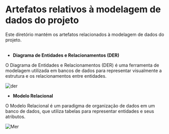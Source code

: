 # Artefatos relativos à modelagem de dados do projeto

Este diretório mantém os artefatos relacionados à modelagem de dados do projeto. 
<br><br>

<!-- Os principais documentos a serem produzidos são: -->

- <b>Diagrama de Entidades e Relacionamentos (DER)</b>
<p>O Diagrama de Entidades e Relacionamentos (DER) é uma ferramenta de modelagem utilizada em bancos de dados para representar visualmente a estrutura e os relacionamentos entre entidades.</p>

  ![der](https://github.com/leoalmeidabraga/Teste/assets/127418501/2f9010e8-318f-46c5-933e-1fe433b0a7d4)

<!-- * Apresentar o DER em imagem vetorial para evitar perda de qualidade com renderização em resolução específica. -->

- <b>Modelo Relacional</b>

<p>O Modelo Relacional é um paradigma de organização de dados em um banco de dados, que utiliza tabelas para representar entidades e seus atributos.</p>

![Mer](https://github.com/leoalmeidabraga/Teste/assets/127418501/35d417ec-943e-4586-bd4b-45a051a03ba3)

<!-- * Apresentar o modelo relacional em imagem vetorial para evitar perda de qualidade com renderização em resolução específica. -->

<!-- Demais artefatos que julgar pertinentes. -->
